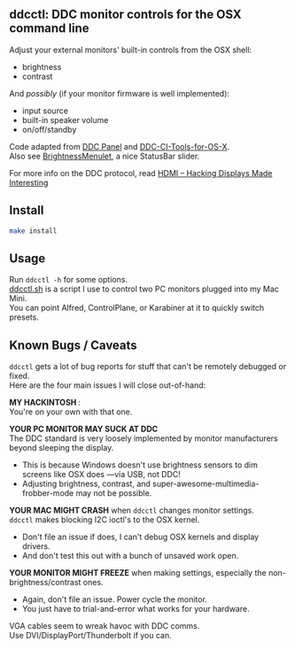 ddcctl: DDC monitor controls for the OSX command line
----
Adjust your external monitors' built-in controls from the OSX shell:  
* brightness  
* contrast  

And *possibly* (if your monitor firmware is well implemented):  
* input source  
* built-in speaker volume  
* on/off/standby  

Code adapted from [DDC Panel](http://www.tonymacx86.com/graphics/90077-controlling-your-monitor-osx-ddc-panel.html#post554171) and [DDC-CI-Tools-for-OS-X](http://github.com/jontaylor/DDC-CI-Tools-for-OS-X).  
Also see [BrightnessMenulet](https://github.com/superduper/BrightnessMenulet), a nice StatusBar slider.  

For more info on the DDC protocol, read [HDMI – Hacking Displays Made Interesting](http://media.blackhat.com/bh-eu-12/Davis/bh-eu-12-Davis-HDMI-WP.pdf)


Install
----
```bash
make install
```

Usage
----
Run `ddcctl -h` for some options.  
[ddcctl.sh](/ddcctl.sh) is a script I use to control two PC monitors plugged into my Mac Mini.  
You can point Alfred, ControlPlane, or Karabiner at it to quickly switch presets.  

Known Bugs / Caveats
----
`ddcctl` gets a lot of bug reports for stuff that can't be remotely debugged or fixed.  
Here are the four main issues I will close out-of-hand:  

__MY HACKINTOSH <whatever>__:  
You're on your own with that one.  

__YOUR PC MONITOR MAY SUCK AT DDC__  
The DDC standard is very loosely implemented by monitor manufacturers beyond sleeping the display.  
* This is because Windows doesn't use brightness sensors to dim screens like OSX does —via USB, not DDC!
* Adjusting brightness, contrast, and super-awesome-multimedia-frobber-mode may not be possible.  

__YOUR MAC MIGHT CRASH__ when `ddcctl` changes monitor settings.  
`ddcctl` makes blocking I2C ioctl's to the OSX kernel.  
* Don't file an issue if does, I can't debug OSX kernels and display drivers.  
* And don't test this out with a bunch of unsaved work open.  

__YOUR MONITOR MIGHT FREEZE__ when making settings, especially the non-brightness/contrast ones.   
* Again, don't file an issue. Power cycle the monitor.  
* You just have to trial-and-error what works for your hardware.  

VGA cables seem to wreak havoc with DDC comms.  
Use DVI/DisplayPort/Thunderbolt if you can.  
 
